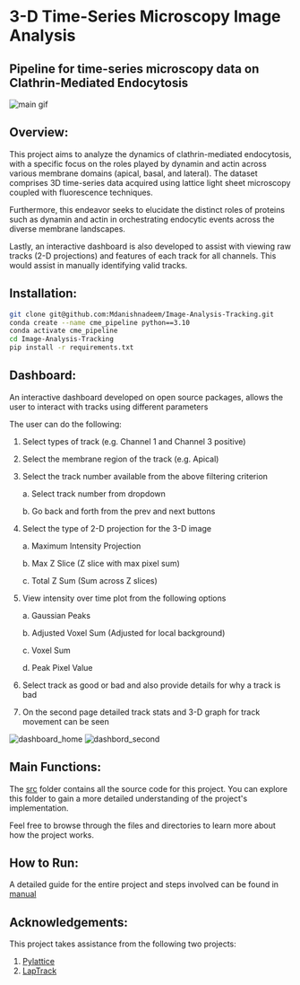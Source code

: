# 3-D Time-Series Microscopy Image Analysis
## Pipeline for time-series microscopy data on Clathrin-Mediated Endocytosis

![main gif](https://github.com/Mdanishnadeem/Image-Analysis-Tracking/blob/main/main_image.gif)

## Overview: 
This project aims to analyze the dynamics of clathrin-mediated endocytosis, with a specific focus on the roles played by dynamin and actin across various membrane domains (apical, basal, and lateral). The dataset comprises 3D time-series data acquired using lattice light sheet microscopy coupled with fluorescence techniques.

Furthermore, this endeavor seeks to elucidate the distinct roles of proteins such as dynamin and actin in orchestrating endocytic events across the diverse membrane landscapes.

Lastly, an interactive dashboard is also developed to assist with viewing raw tracks (2-D projections) and features of each track for all channels. This would assist in manually identifying valid tracks. 


## Installation:

```bash
git clone git@github.com:Mdanishnadeem/Image-Analysis-Tracking.git
conda create --name cme_pipeline python==3.10
conda activate cme_pipeline 
cd Image-Analysis-Tracking
pip install -r requirements.txt
```

## Dashboard:

An interactive dashboard developed on open source packages, allows the user to interact with tracks using different parameters

The user can do the following: 
1. Select types of track (e.g. Channel 1 and Channel 3 positive)
2. Select the membrane region of the track (e.g. Apical)
3. Select the track number available from the above filtering criterion

    a. Select track number from dropdown 

    b. Go back and forth from the prev and next buttons 

4. Select the type of 2-D projection for the 3-D image 

    a. Maximum Intensity Projection 

    b. Max Z Slice (Z slice with max pixel sum)

    c. Total Z Sum (Sum across Z slices)

5. View intensity over time plot from the following options 

    a. Gaussian Peaks 

    b. Adjusted Voxel Sum (Adjusted for local background)

    c. Voxel Sum 

    d. Peak Pixel Value 
    
6. Select track as good or bad and also provide details for why a track is bad 
7. On the second page detailed track stats and 3-D graph for track movement can be seen 

![dashboard_home](https://github.com/Mdanishnadeem/Image-Analysis-Tracking/blob/main/misc/home_page.png)
![dashbord_second](https://github.com/Mdanishnadeem/Image-Analysis-Tracking/blob/main/misc/second_page.png)

## Main Functions: 
The [src](https://github.com/Mdanishnadeem/Image-Analysis-Tracking/tree/main/Final/src) folder contains all the source code for this project. You can explore this folder to gain a more detailed understanding of the project's implementation.

Feel free to browse through the files and directories to learn more about how the project works.

## How to Run: 
A detailed guide for the entire project and steps involved can be found in [manual](https://github.com/Mdanishnadeem/Image-Analysis-Tracking/blob/main/Image%20Analysis%20Pipeline%20Explained.docx)


## Acknowledgements:

This project takes assistance from the following two projects:

1. [Pylattice](https://github.com/pylattice)
2. [LapTrack](https://github.com/yfukai/laptrack)